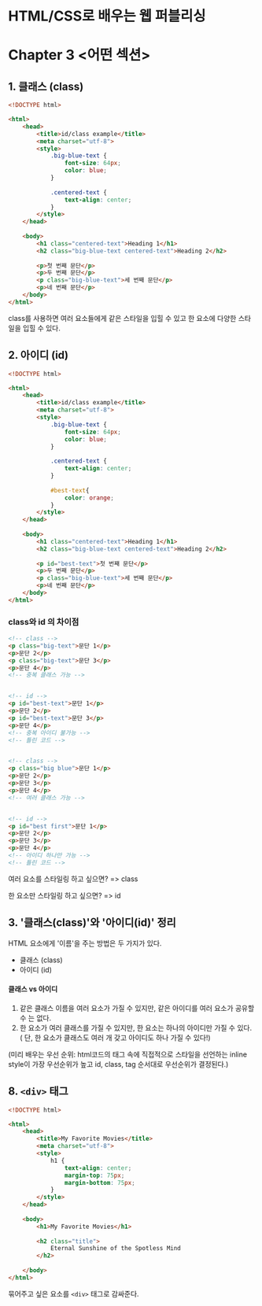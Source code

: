 # HTML/CSS로 배우는 웹 퍼블리싱

# Chapter 3 <어떤 섹션>

## 1. 클래스 (class)

```html
<!DOCTYPE html>

<html>
    <head>
        <title>id/class example</title>
        <meta charset="utf-8">
        <style>
            .big-blue-text {
                font-size: 64px;
                color: blue;
            }
            
            .centered-text {
                text-align: center;
            }
        </style>
    </head>
    
    <body>
    	<h1 class="centered-text">Heading 1</h1>
    	<h2 class="big-blue-text centered-text">Heading 2</h2>
    
    	<p>첫 번째 문단</p>
    	<p>두 번째 문단</p>
    	<p class="big-blue-text">세 번째 문단</p>
    	<p>네 번째 문단</p>
    </body>
</html>
```

class를 사용하면 여러 요소들에게 같은 스타일을 입힐 수 있고 한 요소에 다양한 스타일을 입힐 수 있다.



## 2. 아이디 (id)

```html
<!DOCTYPE html>

<html>
    <head>
        <title>id/class example</title>
        <meta charset="utf-8">
        <style>
            .big-blue-text {
                font-size: 64px;
                color: blue;
            }
            
            .centered-text {
                text-align: center;
            }
            
            #best-text{
                color: orange;
            }
        </style>
    </head>
    
    <body>
    	<h1 class="centered-text">Heading 1</h1>
    	<h2 class="big-blue-text centered-text">Heading 2</h2>
    
    	<p id="best-text">첫 번째 문단</p>
    	<p>두 번째 문단</p>
    	<p class="big-blue-text">세 번째 문단</p>
    	<p>네 번째 문단</p>
    </body>
</html>
```

### class와 id 의 차이점

```html
<!-- class -->
<p class="big-text">문단 1</p>
<p>문단 2</p>
<p class="big-text">문단 3</p>
<p>문단 4</p>
<!-- 중복 클래스 가능 -->


<!-- id -->
<p id="best-text">문단 1</p>
<p>문단 2</p>
<p id="best-text">문단 3</p>
<p>문단 4</p>
<!-- 중복 아이디 불가능 -->
<!-- 틀린 코드 -->


<!-- class -->
<p class="big blue">문단 1</p>
<p>문단 2</p>
<p>문단 3</p>
<p>문단 4</p>
<!-- 여러 클래스 가능 -->


<!-- id -->
<p id="best first">문단 1</p>
<p>문단 2</p>
<p>문단 3</p>
<p>문단 4</p>
<!-- 아이디 하나만 가능 -->
<!-- 틀린 코드 -->
```

여러 요소를 스타일링 하고 싶으면?  =>  class

한 요소만 스타일링 하고 싶으면?  =>  id



## 3. '클래스(class)'와 '아이디(id)' 정리

HTML 요소에게 '이름'을 주는 방법은 두 가지가 있다.

- 클래스 (class)
- 아이디 (id)



#### 클래스 vs 아이디

1. 같은 클래스 이름을 여러 요소가 가질 수 있지만, 같은 아이디를 여러 요소가 공유할 수 는 없다.
2. 한 요소가 여러 클래스를 가질 수 있지만, 한 요소는 하나의 아이디만 가질 수 있다. ( 단, 한 요소가 클래스도 여러 개 갖고 아이디도 하나 가질 수 있다!)

(미리 배우는 우선 순위: html코드의 태그 속에 직접적으로 스타일을 선언하는 inline style이 가장 우선순위가 높고 id, class, tag 순서대로 우선순위가 결정된다.)





## 8. `<div>` 태그

```html
<!DOCTYPE html>

<html>
    <head>
        <title>My Favorite Movies</title>
        <meta charset="utf-8">
        <style>
            h1 {
                text-align: center;
                margin-top: 75px;
                margin-bottom: 75px;
            }
        </style>
    </head>
    
    <body>
        <h1>My Favorite Movies</h1>
        
        <h2 class="title">
            Eternal Sunshine of the Spotless Mind
        </h2>
        
    </body>
</html>
```

묶어주고 싶은 요소를 `<div>` 태그로 감싸준다.